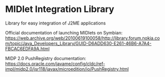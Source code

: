 # MIDlet Integration Library
Library for easy integration of J2ME applications

Official documentation of launching MIDlets on Symbian:
https://web.archive.org/web/20100619100058/http://library.forum.nokia.com/topic/Java_Developers_Library/GUID-D6ADD630-E261-46B6-A7A4-FBCAC6EDFA9A.html

MIDP 2.0 PushRegistry documentation:
https://docs.oracle.com/javame/config/cldc/ref-impl/midp2.0/jsr118/javax/microedition/io/PushRegistry.html
